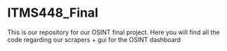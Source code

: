 # ITMS448_Final

This is our repository for our OSINT final project. Here you will find all the code regarding our scrapers + gui for the OSINT dashboard

